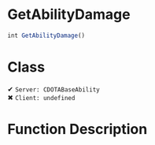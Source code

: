 # GetAbilityDamage
```js	
int GetAbilityDamage()
```
# Class
✔ `Server: CDOTABaseAbility`  
✖ `Client: undefined`  

# Function Description

